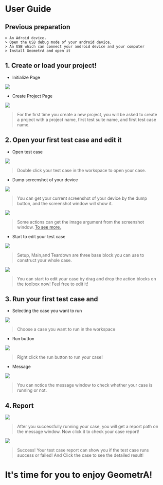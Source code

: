 # User Guide

## Previous preparation

```
> An Adroid device.
> Open the USB debug mode of your android device.
> An USB which can connect your android device and your computer
> Install GeometrA and open it
```

## 1. Create or load your project!

- Initialize Page

![](/docs/pic/Initialize.PNG)

- Create Project Page

![](/docs/pic/user_guide_create.PNG)

> For the first time you create a new project, you will be asked to create a project with a project name, first test suite name, and first test case name.

## 2. Open your first test case and edit it

- Open test case

![](/docs/pic/user_guide_open.PNG)

> Double click your test case in the workspace to open your case.

- Dump screenshot of your device

![](/docs/pic/user_guide_dump.PNG)

> You can get your current screenshot of your device by the dump button, and the screenshot window will show it.

![](/docs/pic/user_guide_screenshot.PNG)

> Some actions can get the image argument from the screenshot window.
[To see more.](https://github.com/NTUTVisualScript/GeometrA/blob/master/docs/Overview.md)

- Start to edit your test case

![](/docs/pic/user_guide_setup.PNG)

> Setup, Main,and Teardown are three base block you can use to construct your whole case.

![](/docs/pic/user_guide_edit.PNG)

> You can start to edit your case by drag and drop the action blocks on the toolbox now! Feel free to edit it!

## 3. Run your first test case and 

- Selecting the case you want to run

![](/docs/pic/user_guide_select.PNG)

> Choose a case you want to run in the workspace 

- Run button

![](/docs/pic/user_guide_run.PNG)

> Right click the run button to run your case!

- Message

![](/docs/pic/user_guide_message.PNG)

> You can notice the message window to check whether your case is running or not.

## 4. Report

![](/docs/pic/user_guide_report.PNG)

> After you successfully running your case, you will get a report path on the message window. Now click it to check your case report!

![](/docs/pic/user_guide_result.PNG)

> Success! Your test case report can show you if the test case runs success or failed! And Click the case to see the detailed result!

# It's time for you to enjoy GeometrA!

